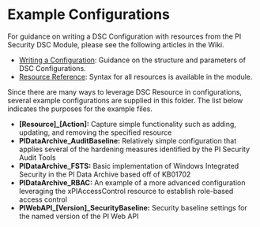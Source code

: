 # Example Configurations

For guidance on writing a DSC Configuration with resources from the PI Security DSC Module, please see the following articles in the Wiki. 
- [Writing a Configuration](https://github.com/osisoft/PI-Security-DSC/wiki/Writing-a-Configuration): Guidance on the structure and parameters of DSC Configurations.
- [Resource Reference](https://github.com/osisoft/PI-Security-DSC/wiki/Resource-Reference): Syntax for all resources is available in the module.

Since there are many ways to leverage DSC Resource in configurations, several example configurations are supplied in this folder.  The list below indicates the purposes for the example files.  
- **[Resource]\_[Action]:** Capture simple functionality such as adding, updating, and removing the specified resource
- **PIDataArchive\_AuditBaseline:** Relatively simple configuration that applies several of the hardening measures identified by the PI Security Audit Tools
- **PIDataArchive\_FSTS:** Basic implementation of Windows Integrated Security in the PI Data Archive based off of KB01702
- **PIDataArchive\_RBAC:** An example of a more advanced configuration leveraging the xPIAccessControl resource to establish role-based access control
- **PIWebAPI\_[Version]\_SecurityBaseline:** Security baseline settings for the named version of the PI Web API